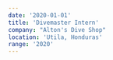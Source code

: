 ```yaml
---
date: '2020-01-01'
title: 'Divemaster Intern'
company: "Alton's Dive Shop"
location: 'Utila, Honduras'
range: '2020'
---
```

